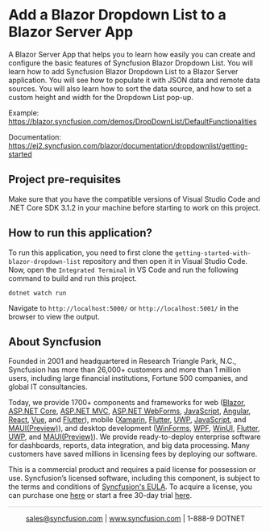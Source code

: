 # Add a Blazor Dropdown List to a Blazor Server App 

A Blazor Server App that helps you to learn how easily you can create and configure the basic features of Syncfusion Blazor Dropdown List. You will learn how to add Syncfusion Blazor Dropdown List to a Blazor Server application. You will see how to populate it with JSON data and remote data sources. You will also learn how to sort the data source, and how to set a custom height and width for the Dropdown List pop-up. 
 
Example: https://blazor.syncfusion.com/demos/DropDownList/DefaultFunctionalities

Documentation: https://ej2.syncfusion.com/blazor/documentation/dropdownlist/getting-started

## Project pre-requisites
Make sure that you have the compatible versions of Visual Studio Code and .NET Core SDK 3.1.2 in your machine before starting to work on this project.

## How to run this application?
To run this application, you need to first clone the `getting-started-with-blazor-dropdown-list` repository and then open it in Visual Studio Code. Now, open the `Integrated Terminal` in VS Code and run the following command to build and run this project.

```
dotnet watch run
```

Navigate to `http://localhost:5000/` or `http://localhost:5001/` in the browser to view the output.

## About Syncfusion
Founded in 2001 and headquartered in Research Triangle Park, N.C., Syncfusion has more than 26,000+ customers and more than 1 million users, including large financial institutions, Fortune 500 companies, and global IT consultancies.

Today, we provide 1700+ components and frameworks for web ([Blazor](https://www.syncfusion.com/blazor-components?utm_source=github&utm_medium=listing&utm_campaign=blazor-edit-github-samples), [ASP.NET Core](https://www.syncfusion.com/aspnet-core-ui-controls?utm_source=github&utm_medium=listing&utm_campaign=blazor-edit-github-samples), [ASP.NET MVC](https://www.syncfusion.com/aspnet-mvc-ui-controls?utm_source=github&utm_medium=listing&utm_campaign=blazor-edit-github-samples), [ASP.NET WebForms](https://www.syncfusion.com/jquery/aspnet-webforms-ui-controls?utm_source=github&utm_medium=listing&utm_campaign=blazor-edit-github-samples), [JavaScript](https://www.syncfusion.com/javascript-ui-controls?utm_source=github&utm_medium=listing&utm_campaign=blazor-edit-github-samples), [Angular](https://www.syncfusion.com/angular-ui-components?utm_source=github&utm_medium=listing&utm_campaign=blazor-edit-github-samples), [React](https://www.syncfusion.com/react-ui-components?utm_source=github&utm_medium=listing&utm_campaign=blazor-edit-github-samples), [Vue](https://www.syncfusion.com/vue-ui-components?utm_source=github&utm_medium=listing&utm_campaign=blazor-edit-github-samples), and [Flutter](https://www.syncfusion.com/flutter-widgets?utm_source=github&utm_medium=listing&utm_campaign=blazor-edit-github-samples)), mobile ([Xamarin](https://www.syncfusion.com/xamarin-ui-controls?utm_source=github&utm_medium=listing&utm_campaign=blazor-edit-github-samples), [Flutter](https://www.syncfusion.com/flutter-widgets?utm_source=github&utm_medium=listing&utm_campaign=blazor-edit-github-samples), [UWP](https://www.syncfusion.com/uwp-ui-controls?utm_source=github&utm_medium=listing&utm_campaign=blazor-edit-github-samples), [JavaScript](https://www.syncfusion.com/javascript-ui-controls?utm_source=github&utm_medium=listing&utm_campaign=blazor-edit-github-samples), and [MAUI(Preview)](https://www.syncfusion.com/maui-controls?utm_source=github&utm_medium=listing&utm_campaign=blazor-edit-github-samples)), and desktop development ([WinForms](https://www.syncfusion.com/blazor-ui-controls?utm_source=github&utm_medium=listing&utm_campaign=blazor-edit-github-samples), [WPF](https://www.syncfusion.com/wpf-ui-controls?utm_source=github&utm_medium=listing&utm_campaign=blazor-edit-github-samples), [WinUI](https://www.syncfusion.com/winui-controls?utm_source=github&utm_medium=listing&utm_campaign=blazor-edit-github-samples), [Flutter](https://www.syncfusion.com/flutter-widgets?utm_source=github&utm_medium=listing&utm_campaign=blazor-edit-github-samples), [UWP](https://www.syncfusion.com/uwp-ui-controls?utm_source=github&utm_medium=listing&utm_campaign=blazor-edit-github-samples), and [MAUI(Preview)](https://www.syncfusion.com/maui-controls?utm_source=github&utm_medium=listing&utm_campaign=blazor-edit-github-samples)). We provide ready-to-deploy enterprise software for dashboards, reports, data integration, and big data processing. Many customers have saved millions in licensing fees by deploying our software.


This is a commercial product and requires a paid license for possession or use. Syncfusion’s licensed software, including this component, is subject to the terms and conditions of [Syncfusion's EULA](https://www.syncfusion.com/eula/es/?utm_source=github&utm_medium=listing&utm_campaign=blazor-edit-github-samples). To acquire a license, you can purchase one [here]( https://www.syncfusion.com/sales/products/windowsforms?utm_source=github&utm_medium=listing&utm_campaign=blazor-edit-github-samples) or start a free 30-day trial [here](https://www.syncfusion.com/account/manage-trials/start-trials?utm_source=github&utm_medium=listing&utm_campaign=blazor-edit-github-samples).


<hr style="height:0.3px;border:none;color:lightgrey;background-color:lightgrey;" />

<p align="center">
  <a href="mailto:sales@syncfusion.com?Subject=Syncfusion Blazor Drop Down List - Github" target="_top">sales@syncfusion.com</a> | <a href="https://www.syncfusion.com?utm_source=github&utm_medium=listing&utm_campaign=blazor-edit-github-samples">www.syncfusion.com</a> | 1-888-9 DOTNET <br>
</p>